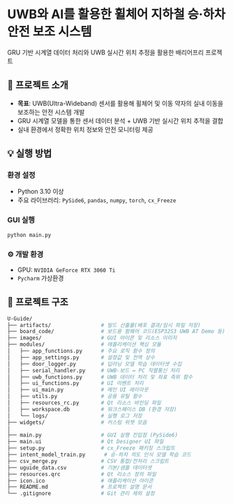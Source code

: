 # UWB와 AI를 활용한 휠체어 지하철 승·하차 안전 보조 시스템
GRU 기반 시계열 데이터 처리와 UWB 실시간 위치 추정을 활용한 배리어프리 프로젝트

## 📌 프로젝트 소개
- **목표**: UWB(Ultra-Wideband) 센서를 활용해 휠체어 및 이동 약자의 실내 이동을 보조하는 안전 시스템 개발  
- GRU 시계열 모델을 통한 센서 데이터 분석 + UWB 기반 실시간 위치 추적을 결합  
- 실내 환경에서 정확한 위치 정보와 안전 모니터링 제공

## 💡 실행 방법
### 환경 설정
- Python 3.10 이상
- 주요 라이브러리: `PySide6`, `pandas`, `numpy`, `torch`, `cx_Freeze`

### GUI 실행
```bash
python main.py
```

### ⚙️ 개발 환경
- GPU: `NVIDIA GeForce RTX 3060 Ti`
- `Pycharm` 가상환경


## 📁 프로젝트 구조
```bash
U-Guide/
├── artifacts/                # 빌드 산출물(배포 결과/임시 파일 저장)
├── board_code/               # 보드용 펌웨어 코드(ESP32S3 UWB AT Demo 등)
├── images/                   # GUI 아이콘 및 리소스 이미지
├── modules/                  # 애플리케이션 핵심 모듈
│   ├── app_functions.py      # 주요 로직 함수 정의
│   ├── app_settings.py       # 설정값 및 전역 상수
│   ├── door_logger.py        # 딥러닝 모델 학습 데이터셋 수집
│   ├── serial_handler.py     # UWB-보드 ↔ PC 직렬통신 처리
│   ├── uwb_functions.py      # UWB 데이터 처리 및 좌표 측위 함수
│   ├── ui_functions.py       # UI 이벤트 처리
│   ├── ui_main.py            # 메인 UI 레이아웃
│   ├── utils.py              # 공용 유틸 함수
│   ├── resources_rc.py       # Qt 리소스 바인딩 파일
│   ├── workspace.db          # 워크스페이스 DB (환경 저장)
│   └── logs/                 # 실행 로그 저장
├── widgets/                  # 커스텀 위젯 모음
│
├── main.py                   # GUI 실행 진입점 (PySide6)
├── main.ui                   # Qt Designer UI 파일
├── setup.py                  # cx_Freeze 패키징 스크립트
├── intent_model_train.py      # 승·하차 의도 인식 모델 학습 코드
├── csv_merge.py              # CSV 통합/전처리 스크립트
├── uguide_data.csv           # 기본/샘플 데이터셋
├── resources.qrc             # Qt 리소스 정의 파일
├── icon.ico                  # 애플리케이션 아이콘
├── README.md                 # 프로젝트 설명 문서
└── .gitignore                # Git 관리 제외 설정